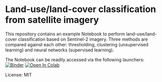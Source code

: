 # Land-use/land-cover classification from satellite imagery

This repository contains an example Notebook to perform land-use/land-cover classification based on Sentinel-2 imagery. Three methods are compared against each other: thresholding, clustering (unsupervised learning) and neural networks (supervised learning).


The Notebook can be readily accessed via the following launchers: [![Binder](https://mybinder.org/badge_logo.svg)](https://mybinder.org/v2/gh/mommermi/lulc/main?filepath=segmentation.ipynb) [![Open In Colab](https://colab.research.google.com/assets/colab-badge.svg)](https://colab.research.google.com/github/mommermi/lulc/blob/main/segmentation.ipynb)


License: MIT


